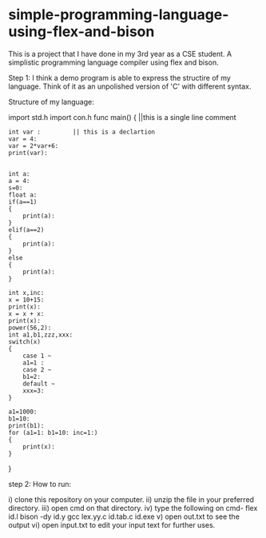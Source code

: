 # simple-programming-language-using-flex-and-bison
This is a project that I have done in my 3rd year as a CSE student. A simplistic programming language compiler using flex and bison.





Step 1: I think a demo program is able to express the structire of my language. Think of it as an unpolished version of 'C' with different syntax.

Structure of my language:

import std.h
import con.h
func main()
{
  ||this is a single line comment


    int var :         || this is a declartion
    var = 4:
    var = 2*var+6:
    print(var):

    
    int a:
    a = 4:
    s=0:
    float a:
    if(a==1)
    {
        print(a):
    }
    elif(a==2)
    {
        print(a):
    }
    else
    {
        print(a):
    }
    
    int x,inc:
    x = 10+15:
    print(x):
    x = x + x:
    print(x):
    power(56,2):
    int a1,b1,zzz,xxx:
    switch(x)
    {
        case 1 ~
        a1=1 :
        case 2 ~
        b1=2:
        default ~
        xxx=3:
    }

    a1=1000:
    b1=10:
    print(b1):
    for (a1=1: b1=10: inc=1:)
    {
        print(x):
    }
 
}



step 2: How to run:

i) clone this repository on your computer.
ii) unzip the file in your preferred directory.
iii) open cmd on that directory.
iv) type the following on cmd-
    flex id.l
    bison -dy id.y
    gcc lex.yy.c id.tab.c id.exe
v) open out.txt to see the output
vi) open input.txt to edit your input text for further uses.

